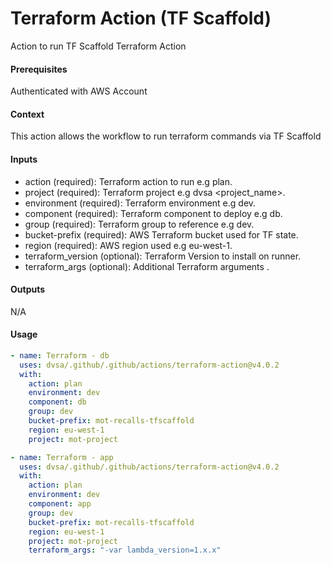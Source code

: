 # Terraform Action (TF Scaffold)
Action to run TF Scaffold Terraform Action

####  Prerequisites
Authenticated with AWS Account

####  Context
This action allows the workflow to run terraform commands via TF Scaffold

####  Inputs
- action (required): Terraform action to run e.g plan.
- project (required): Terraform project e.g dvsa <project_name>.
- environment (required): Terraform environment e.g dev.
- component (required): Terraform component to deploy e.g db.
- group (required): Terraform group to reference e.g dev.
- bucket-prefix (required): AWS Terraform bucket used for TF state.
- region (required): AWS region used e.g eu-west-1.
- terraform_version (optional): Terraform Version to install on runner.
- terraform_args (optional): Additional Terraform arguments .

####  Outputs
N/A

####  Usage     
```yaml
- name: Terraform - db
  uses: dvsa/.github/.github/actions/terraform-action@v4.0.2
  with:
    action: plan
    environment: dev
    component: db
    group: dev
    bucket-prefix: mot-recalls-tfscaffold
    region: eu-west-1
    project: mot-project

- name: Terraform - app
  uses: dvsa/.github/.github/actions/terraform-action@v4.0.2
  with:
    action: plan
    environment: dev
    component: app
    group: dev
    bucket-prefix: mot-recalls-tfscaffold
    region: eu-west-1
    project: mot-project
    terraform_args: "-var lambda_version=1.x.x"          
```
